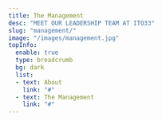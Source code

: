 ```yaml
---
title: The Management
desc: "MEET OUR LEADERSHIP TEAM AT ITO33"
slug: "management/"
image: "/images/management.jpg"
topInfo:
  enable: true
  type: breadcrumb
  bg: dark
  list:
  - text: About
    link: "#"
  - text: The Management
    link: "#"
---
```

